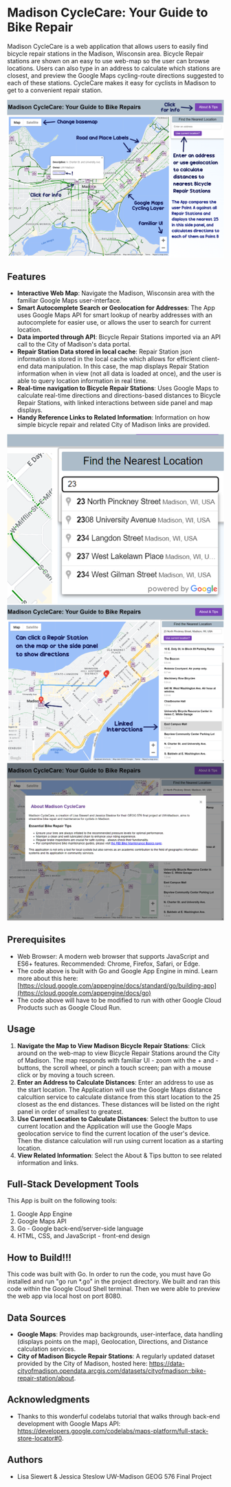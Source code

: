# Madison CycleCare: Your Guide to Bike Repair 

Madison CycleCare is a web application that allows users to easily find bicycle repair stations in the Madison, Wisconsin area. Bicycle Repair stations are shown on an easy to use web-map so the user can browse locations. Users can also type in an address to calculate which stations are closest, and preview the Google Maps cycling-route directions suggested to each of these stations. CycleCare makes it easy for cyclists in Madison to get to a convenient repair station.

![Madison CycleCare App Screenshot](https://github.com/ecolville/madison-bikes/blob/main/screenshots/Interactions.png)

## Features

- **Interactive Web Map**: Navigate the Madison, Wisconsin area with the familiar Google Maps user-interface.
- **Smart Autocomplete Search or Geolocation for Addresses**: The App uses Google Maps API for smart lookup of nearby addresses with an autocomplete for easier use, or allows the user to search for current location.
- **Data imported through API**: Bicycle Repair Stations imported via an API call to the City of Madison's data portal.
- **Repair Station Data stored in local cache**: Repair Station json information is stored in the local cache which allows for efficient client-end data manipulation. In this case, the map displays Repair Station information when in view (not all data is loaded at once), and the user is able to query location information in real time.
- **Real-time navigation to Bicycle Repair Stations**: Uses Google Maps to calculate real-time directions and directions-based distances to Bicycle Repair Stations, with linked interactions between side panel and map displays.
- **Handy Reference Links to Related Information**: Information on how simple bicycle repair and related City of Madison links are provided.

![Madison CycleCare Autocomplete](https://github.com/ecolville/madison-bikes/blob/main/screenshots/Autocomplete.png)
![Madison CycleCare Linked Directions](https://github.com/ecolville/madison-bikes/blob/main/screenshots/LinkedDirections.png)
![Madison CycleCare About and Tips](https://github.com/ecolville/madison-bikes/blob/main/screenshots/AboutAndTips.png)

## Prerequisites

- Web Browser: A modern web browser that supports JavaScript and ES6+ features. Recommended: Chrome, Firefox, Safari, or Edge.
- The code above is built with Go and Google App Engine in mind. Learn more about this here: [https://cloud.google.com/appengine/docs/standard/go/building-app](https://cloud.google.com/appengine/docs/go)
- The code above will have to be modified to run with other Google Cloud Products such as Google Cloud Run.

## Usage 

1. **Navigate the Map to View Madison Bicycle Repair Stations**: Click around on the web-map to view Bicycle Repair Stations around the City of Madison. The map responds with familiar UI - zoom with the + and - buttons, the scroll wheel, or pinch a touch screen; pan with a mouse click or by moving a touch screen.
2. **Enter an Address to Calculate Distances**: Enter an address to use as the start location. The Application will use the Google Maps distance calcultion service to calculate distance from this start location to the 25 closest as the end distances. These distances will be listed on the right panel in order of smallest to greatest.
3. **Use Current Location to Calculate Distances**: Select the button to use current location and the Application will use the Google Maps geolocation service to find the current location of the user's device. Then the distance calculation will run using current location as a starting location.
4. **View Related Information**: Select the About & Tips button to see related information and links.

## Full-Stack Development Tools 

This App is built on the following tools:

1. Google App Engine
2. Google Maps API
3. Go - Google back-end/server-side language
4. HTML, CSS, and JavaScript - front-end design

## How to Build!!!
This code was built with Go. In order to run the code, you must have Go installed and run "go run *.go" in the project directory. We built and ran this code within the Google Cloud Shell terminal. Then we were able to preview the web app via local host on port 8080.

## Data Sources 

- **Google Maps**: Provides map backgrounds, user-interface, data handling (displays points on the map), Geolocation, Directions, and Distance calculation services.
- **City of Madison Bicycle Repair Stations**: A regularly updated dataset provided by the City of Madison, hosted here: https://data-cityofmadison.opendata.arcgis.com/datasets/cityofmadison::bike-repair-station/about.

## Acknowledgments 

- Thanks to this wonderful codelabs tutorial that walks through back-end development with Google Maps API: https://developers.google.com/codelabs/maps-platform/full-stack-store-locator#0.

## Authors
- Lisa Siewert & Jessica Steslow UW-Madison GEOG 576 Final Project
